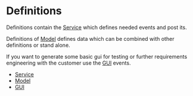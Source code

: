 # Definitions

Definitions contain the [Service](service.md) which defines needed events and post its.

Definitions of [Model](model.md) defines data which can be combined with other definitions or stand alone.

If you want to generate some basic gui for testing or further requirements engineering with the customer use the [GUI](gui.md) events.


* [Service](service.md)
* [Model](model.md)
* [GUI](gui.md)